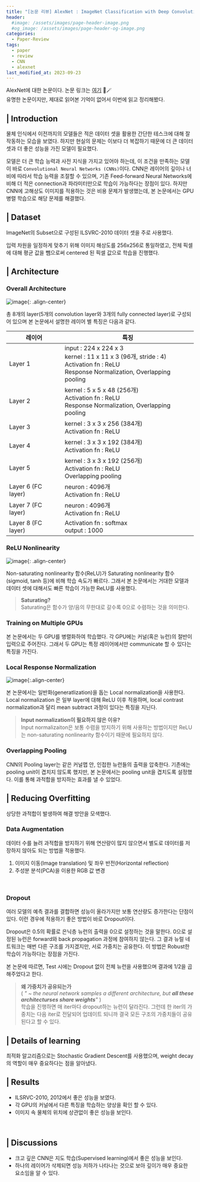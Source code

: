 ```yaml
---
title: "[논문 리뷰] AlexNet : ImageNet Classification with Deep Convolutional Neural Networks"
header:
  #image: /assets/images/page-header-image.png
  #og_image: /assets/images/page-header-og-image.png
categories:
  - Paper-Review
tags:
  - paper
  - review
  - CNN
  - alexnet
last_modified_at: 2023-09-23
---
```

AlexNet에 대한 논문이다. 논문 링크는 [여기](https://proceedings.neurips.cc/paper/2012/file/c399862d3b9d6b76c8436e924a68c45b-Paper.pdf) 👀🪄<br>
유명한 논문이지만, 제대로 읽어본 기억이 없어서 이번에 읽고 정리해봤다.

## | Introduction

물체 인식에서 이전까지의 모델들은 적은 데이터 셋을 활용한 간단한 테스크에 대해 잘 작동하는 모습을 보였다. 하지만 현실의 문제는 이보다 더 복잡하기 때문에 더 큰 데이터 셋과 더 좋은 성능을 가진 모델이 필요했다. 

모델은 더 큰 학습 능력과 사전 지식을 가지고 있어야 하는데, 이 조건을 만족하는 모델이 바로 `Convolutional Neural Networks (CNNs)`이다. CNN은 레이어의 깊이나 너비에 따라서 학습 능력을 조절할 수 있으며, 기존 Feed-forward Neural Networks에 비해 더 적은 connection과 파라미터만으로 학습이 가능하다는 장점이 있다. 하지만 CNN에 고해상도 이미지를 적용하는 것은 비용 문제가 발생했는데, 본 논문에서는 GPU 병렬 학습으로 해당 문제를 해결했다.

## | Dataset

ImageNet의 Subset으로 구성된 ILSVRC-2010 데이터 셋을 주로 사용했다.

입력 차원을 일정하게 맞추기 위해 이미지 해상도를 256x256로 통일하였고, 전체 픽셀에 대해 평균 값을 뺌으로써 centered 된 픽셀 값으로 학습을 진행했다.

## | Architecture

### Overall Architecture

![image](https://github.com/codehyunn/codehyunn.github.io/assets/87523224/7dd979c5-2b8c-49c0-bfe9-239716fa1d77){: .align-center}
    
총 8개의 layer(5개의 convolution layer와 3개의 fully connected layer)로 구성되어 있으며 본 논문에서 설명한 레이어 별 특징은 다음과 같다.

| 레이어 | 특징 |
| ----------- | --------------- |
| Layer 1       | input : 224 x 224 x 3 <br> kernel : 11 x 11 x 3 (96개, stride : 4) <br> Activation fn : ReLU <br> Response Normalization, Overlapping pooling |
| Layer 2       | kernel : 5 x 5 x 48 (256개) <br> Activation fn : ReLU <br> Response Normalization, Overlapping pooling |
| Layer 3       | kernel : 3 x 3 x 256 (384개) <br> Activation fn : ReLU |
| Layer 4       | kernel : 3 x 3 x 192 (384개) <br> Activation fn : ReLU |
| Layer 5       | kernel : 3 x 3 x 192 (256개) <br> Activation fn : ReLU <br> Overlapping pooling |
| Layer 6 (FC layer) | neuron : 4096개 <br> Activation fn : ReLU |
| Layer 7 (FC layer) | neuron : 4096개 <br> Activation fn : ReLU |
| Layer 8 (FC layer) | Activation fn : softmax <br> output : 1000 | <br>

### ReLU Nonlinearity

![image](https://github.com/codehyunn/codehyunn.github.io/assets/87523224/e150e747-85b9-4318-9e2a-1dfd131edb5b){: .align-center}


Non-saturating nonlinearity 함수(ReLU)가 Saturating nonlinearity 함수(sigmoid, tanh 등)에 비해 학습 속도가 빠르다. 그래서 본 논문에서는 거대한 모델과 데이터 셋에 대해서도 빠른 학습이 가능한 ReLU를 사용했다.

> **Saturating?** <br>
Saturating은 함수가 양/음의 무한대로 갈수록 0으로 수렴하는 것을 의미한다.
> <br>

### Training on Multiple GPUs
    
본 논문에서는 두 GPU를 병렬화하여 학습했다. 각 GPU에는 커널(혹은 뉴런)의 절반이 입력으로 주어진다. 그래서 두 GPU는 특정 레이어에서만 communicate 할 수 있다는 특징을 가진다.
<br>

### Local Response Normalization
    
![image](https://github.com/codehyunn/codehyunn.github.io/assets/87523224/4f5b65af-a0f5-4f47-a086-3d5b064eb1f2){:.align-center}

본 논문에서는 일반화(generatlization)을 돕는 Local normalization을 사용한다. Local normalization 은 일부 layer에 대해 ReLU 이후 적용하며, local contrast normalization과 달리 mean subtract 과정이 있다는 특징을 지닌다.

> **Input normalization이 필요하지 않은 이유?** <br>
Input normalizaiton은 보통 수렴을 방지하기 위해 사용하는 방법이지만 ReLU는 non-saturating nonlinearity 함수이기 때문에 필요하지 않다.
> <br>

### Overlapping Pooling
    
CNN의 Pooling layer는 같은 커널맵 안, 인접한 뉴런들의 출력을 압축한다. 기존에는 pooling unit이 겹치지 않도록 했지만, 본 논문에서는 pooling  unit을 겹치도록 설정했다. 이를 통해 과적합을 방지하는 효과를 낼 수 있었다.
<br>

## | Reducing Overfitting

상당한 과적합이 발생하여 해결 방안을 모색했다.

### Data Augmentation

데이터 수를 늘려 과적합을 방지하기 위해 연산량이 많지 않으면서 별도로 데이터를 저장하지 않아도 되는 방법을 적용했다. 

1. 이미지 이동(Image translation) 및 좌우 반전(Horizontal reflection)
2. 주성분 분석(PCA)을 이용한 RGB 값 변경
<br>

### Dropout
    
여러 모델의 예측 결과를 결합하면 성능이 올라가지만 보통 연산량도 증가한다는 단점이 있다. 이런 경우에 적용하기 좋은 방법이 바로 Dropout이다.

Dropout은 0.5의 확률로 은닉층 뉴런의 출력을 0으로 설정하는 것을 말한다. 0으로 설정된 뉴런은 forward와 back propagation 과정에 참여하지 않는다. 그 결과 뉴럴 네트워크는 매번 다른 구조를 가지겠지만, 서로 가중치는 공유한다. 이 방법은 Robust한 학습이 가능하다는 장점을 가진다.

본 논문에 따르면, Test 시에는 Dropout 없이 전체 뉴런을 사용했으며 결과에 1/2을 곱해주었다고 한다.


>**왜 가중치가 공유되는가** <br>
( *" ~ the neural network samples a different architecture, but **all these architecturses share weights**"* ) <br>
학습을 진행하면 매 iter마다 dropout하는 뉴런이 달라진다. 그런데 한 iter의 가중치는 다음 iter로 전달되어 업데이트 되니까 결국 모든 구조의 가중치들이 공유된다고 할 수 있다.
> <br>

## | Details of learning

최적화 알고리즘으로는 Stochastic Gradient Descent를 사용했으며, weight decay의 역할이 매우 중요하다는 점을 알아냈다. 
<br>

## | Results

- ILSRVC-2010, 2012에서 좋은 성능을 보였다.
- 각 GPU의 커널에서 다른 특징을 학습하는 양상을 확인 할 수 있다.    
- 이미지 속 물체의 위치에 상관없이 좋은 성능을 보인다.
<br>

## | Discussions

- 크고 깊은 CNN은 지도 학습(Supervised learning)에서 좋은 성능을 보인다.
- 하나의 레이어가 삭제되면 성능 저하가 나타나는 것으로 보아 깊이가 매우 중요한 요소임을 알 수 있다.
<br>

